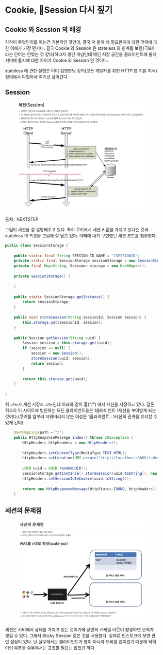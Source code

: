 # Cookie, Session 다시 짚기

## Cookie 와 Session 의 배경

각각이 무엇인지를 아는건 기본적인 것인데, 결국 저 둘이 왜 필요한지에 대한 맥락에 대한 이해가 가장 먼저다. 결국 Cookie 와 Session 은 stateless 의 한계를 보완(극복이라는 단어는 안맞는 것 같다)하고자 생긴 개념인데 메인 저장 공간을 클라이언트에 둘지 서버에 둘지에 대한 차이가 Cookie 와 Session 인 것이다.

stateless 에 관한 설명은 이미 김영한님 강의(모든 개발자를 위한 HTTP 웹 기본 지식) 정리에서 다뤘어서 여기선 넘어간다.



## Session

<figure><img src="../../../.gitbook/assets/image (2) (1) (1) (1) (1) (1) (1) (1) (1) (1).png" alt=""><figcaption></figcaption></figure>

출처 : NEXTSTEP



그림이 세션을 잘 설명해주고 있다. 특히 쿠키에서 세션 키값을 가지고 있다는 것과 stateless 의 특성을 그림에 잘 담고 있다. 아래에 내가 구현했던 세션 코드를 첨부한다.

```java
public class SessionStorage {

    public static final String SESSION_ID_NAME = "JSESSIONID";
    private static final SessionStorage sessionStorage = new SessionStorage();
    private final Map<String, Session> storage = new HashMap<>();

    private SessionStorage() {

    }

    public static SessionStorage getInstance() {
        return sessionStorage;
    }

    public void storeSession(String sessionId, Session session) {
        this.storage.put(sessionId, session);
    }

    public Session getSession(String uuid) {
        Session session = this.storage.get(uuid);
        if (session == null) {
            session = new Session();
            storeSession(uuid, session);
            return session;
        }

        return this.storage.get(uuid);
    }

}
```

위 코드가 세션 저장소 코드인데 아래와 같이 홈("/") 에서 세션을 저장하고 있다. 결론적으로 이 사이트에 방문하는 모든 클라이언트들은 1클라이언트 1세션을 부여받게 되는 것이다.(쿠키를 일부러 지워버리지 않는 이상은 1클라이언트 : 1세션의 관계를 유지할 수 있게 된다)

```java
    @GetMapping(path = "/")
    public HttpResponseMessage index() throws IOException {
        HttpHeaders httpHeaders = new HttpHeaders();

        httpHeaders.setContentType(MediaType.TEXT_HTML);
        httpHeaders.setLocation(URI.create("http://localhost:8080/index.html").toString());

        UUID uuid = UUID.randomUUID();
        SessionStorage.getInstance().storeSession(uuid.toString(), new Session());
        httpHeaders.setSessionIdInCookie(uuid.toString());

        return new HttpResponseMessage(HttpStatus.FOUND, httpHeaders);
    }

```



## 세션의 문제점

<figure><img src="../../../.gitbook/assets/image (3) (1) (1) (1) (1) (1) (1) (1).png" alt=""><figcaption></figcaption></figure>

세션은 서버에서 상태를 가지고 있는 것이기에 당연히 스케일 아웃이 발생하면 문제가 생길 수 있다. 그래서 Sticky Session 같은 것을 사용한다. 실제로 빈스토크에 보면 관련 설정이 있다. 난 실무에서는 클라이언트가 웹이 아니라 모바일 앱이었기 때문에 딱히 이런 부분을 실무에서는 고민할 필요는 없었긴 하다.
